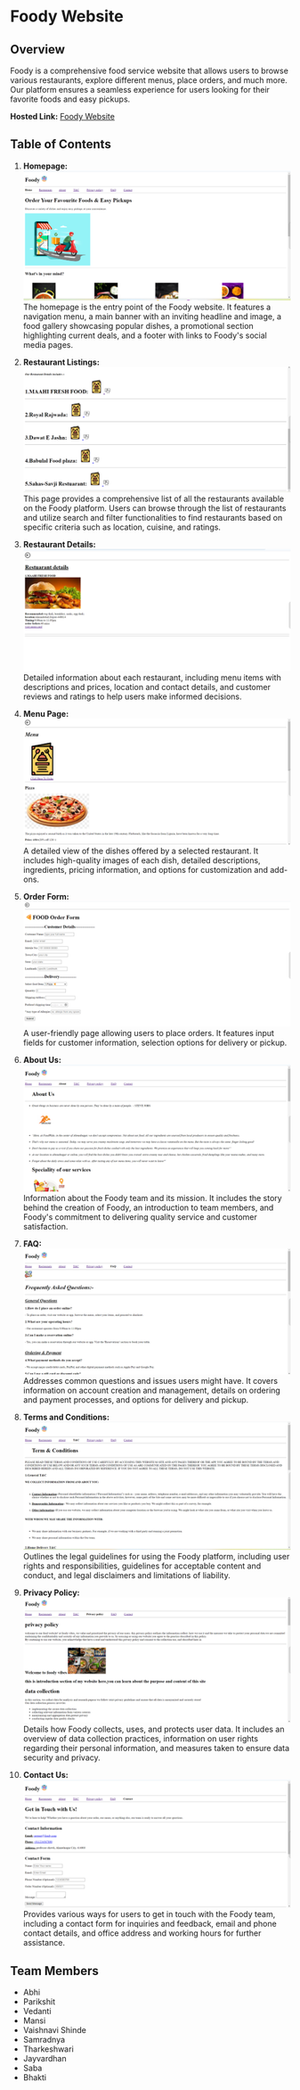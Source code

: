 # Foody Website

## Overview

Foody is a comprehensive food service website that allows users to browse various restaurants, explore different menus, place orders, and much more. Our platform ensures a seamless experience for users looking for their favorite foods and easy pickups.

**Hosted Link:** [Foody Website](https://foodflyte.netlify.app/)

## Table of Contents

1. **Homepage:**  
![](./screenshots/home.png)
   The homepage is the entry point of the Foody website. It features a navigation menu, a main banner with an inviting headline and image, a food gallery showcasing popular dishes, a promotional section highlighting current deals, and a footer with links to Foody's social media pages.

2. **Restaurant Listings:**  
![](./screenshots/restaurants-list.png)
   This page provides a comprehensive list of all the restaurants available on the Foody platform. Users can browse through the list of restaurants and utilize search and filter functionalities to find restaurants based on specific criteria such as location, cuisine, and ratings.

3. **Restaurant Details:** 
![](./screenshots/restaurant-details.png) 
   Detailed information about each restaurant, including menu items with descriptions and prices, location and contact details, and customer reviews and ratings to help users make informed decisions.

4. **Menu Page:**  
![](./screenshots/menu.png)
   A detailed view of the dishes offered by a selected restaurant. It includes high-quality images of each dish, detailed descriptions, ingredients, pricing information, and options for customization and add-ons.

5. **Order Form:**  
![](./screenshots/order-form.png)
   A user-friendly page allowing users to place orders. It features input fields for customer information, selection options for delivery or pickup.

6. **About Us:**  
![](./screenshots/about.png)
   Information about the Foody team and its mission. It includes the story behind the creation of Foody, an introduction to team members, and Foody's commitment to delivering quality service and customer satisfaction.

7. **FAQ:**  
![](./screenshots/faq.png)
   Addresses common questions and issues users might have. It covers information on account creation and management, details on ordering and payment processes, and options for delivery and pickup.

8. **Terms and Conditions:** 
![](./screenshots/t&c.png) 
   Outlines the legal guidelines for using the Foody platform, including user rights and responsibilities, guidelines for acceptable content and conduct, and legal disclaimers and limitations of liability.

9. **Privacy Policy:**  
![](./screenshots/privacy-policy.png)
   Details how Foody collects, uses, and protects user data. It includes an overview of data collection practices, information on user rights regarding their personal information, and measures taken to ensure data security and privacy.

10. **Contact Us:**  
![](./screenshots/contact.png)
    Provides various ways for users to get in touch with the Foody team, including a contact form for inquiries and feedback, email and phone contact details, and office address and working hours for further assistance.

## Team Members

- Abhi
- Parikshit
- Vedanti
- Mansi
- Vaishnavi Shinde
- Samradnya
- Tharkeshwari
- Jayvardhan
- Saba
- Bhakti
